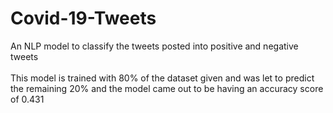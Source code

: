 # Covid-19-Tweets
An NLP model to classify the tweets posted into positive and negative tweets
</br></br>
This model is trained with 80% of the dataset given and was let to predict the remaining 20% and the model came out to be having an accuracy score of 0.431
